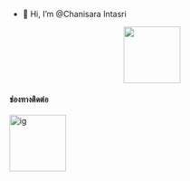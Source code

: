 
- 👋 Hi, I’m @Chanisara Intasri
<div id="header" align="center">
  <img src="https://media.giphy.com/media/M9gbBd9nbDrOTu1Mqx/giphy.gif" width="100"/>
</div>

<h4> ช่องทางติดต่อ </h4>
<div id="badges">
  <a href="https://www.instagram.com/23.litle/">
    <img src="https://upload.wikimedia.org/wikipedia/commons/thumb/9/95/Instagram_logo_2022.svg/1000px-Instagram_logo_2022.svg.png" width="100" height="100" alt="ig"    />
  </a>
  
</div>


